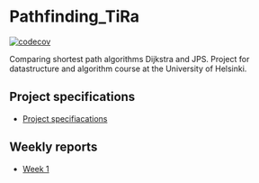 # Pathfinding_TiRa
[![codecov](https://codecov.io/gh/eevib/Pathfinding_TiRa/branch/main/graph/badge.svg?token=QY41EJLVWL)](https://codecov.io/gh/eevib/Pathfinding_TiRa)

Comparing shortest path algorithms Dijkstra and JPS. Project for datastructure and algorithm course at the University of Helsinki.

## Project specifications
* [Project specifiacations](https://github.com/eevib/Pathfinding_TiRa/blob/main/documentation/project_specification.md)

## Weekly reports
* [Week 1](https://github.com/eevib/Pathfinding_TiRa/blob/main/documentation/weekly_report_1.md)
